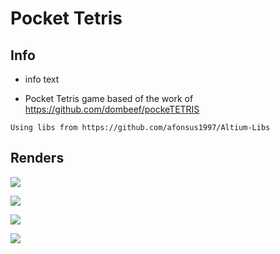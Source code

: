 # Pocket Tetris


## Info

* info text

* Pocket Tetris game based of the work of https://github.com/dombeef/pockeTETRIS

``` Using libs from https://github.com/afonsus1997/Altium-Libs ```

## Renders

![](https://i.imgur.com/Px43Mtq.png)

![](https://i.imgur.com/6HiNUpv.png)

![](https://i.imgur.com/YCv6MeO.png)

![](https://i.imgur.com/7A4yooM.png)



